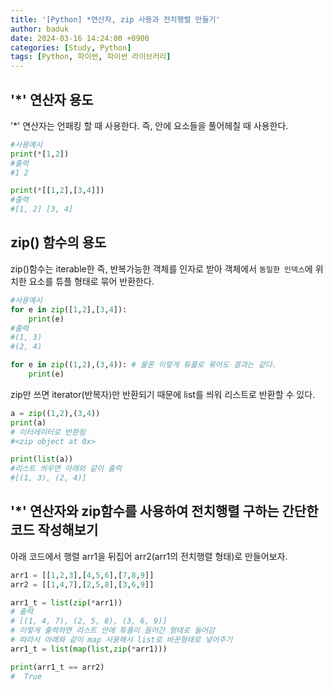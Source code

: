 ```yaml
---
title: '[Python] *연산자, zip 사용과 전치행렬 만들기'
author: baduk
date: 2024-03-16 14:24:00 +0900
categories: [Study, Python]
tags: [Python, 파이썬, 파이썬 라이브러리]
---
```


## '*' 연산자 용도
'*' 연산자는 언패킹 할 때 사용한다. 즉, 안에 요소들을 풀어헤칠 때 사용한다.

```python
#사용예시
print(*[1,2])
#출력
#1 2

print(*[[1,2],[3,4]])
#출력
#[1, 2] [3, 4]
```

## zip() 함수의 용도
zip()함수는 iterable한 즉, 반복가능한 객체를 인자로 받아 객체에서 `동일한 인덱스`에 위치한 요소를 튜플 형태로 묶어 반환한다.

```python
#사용예시
for e in zip([1,2],[3,4]):
    print(e)
#출력
#(1, 3)
#(2, 4)

for e in zip((1,2),(3,4)): # 물론 이렇게 튜플로 묶어도 결과는 같다.
    print(e)
```

zip만 쓰면 iterator(반복자)만 반환되기 때문에 list를 씌워 리스트로 반환할 수 있다.

```python
a = zip((1,2),(3,4))
print(a)
# 이터레이터로 반환됨
#<zip object at 0x>

print(list(a))
#리스트 씌우면 아래와 같이 출력
#[(1, 3), (2, 4)]
```

## '*' 연산자와 zip함수를 사용하여 전치행렬 구하는 간단한코드 작성해보기

아래 코드에서 행렬 arr1을 뒤집어 arr2(arr1의 전치행렬 형태)로 만들어보자.

```python
arr1 = [[1,2,3],[4,5,6],[7,8,9]]
arr2 = [[1,4,7],[2,5,8],[3,6,9]]

arr1_t = list(zip(*arr1))
# 출력
# [(1, 4, 7), (2, 5, 8), (3, 6, 9)]
# 이렇게 출력하면 리스트 안에 튜플이 들어간 형태로 들어감
# 따라서 아래와 같이 map 사용해서 list로 바꾼형태로 넣어주기
arr1_t = list(map(list,zip(*arr1)))

print(arr1_t == arr2)
#  True
```